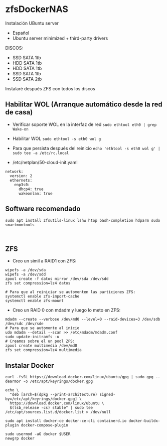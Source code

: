 # zfsDockerNAS

Instalación UBuntu server
- Español
- Ubuntu server minimized + third-party drivers

DISCOS:
- SSD SATA 1tb
- HDD SATA 1tb
- HDD SATA 1tb
- SSD SATA 1tb
- SSD SATA 2tb


Instalaré después ZFS con todos los discos

## Habilitar WOL (Arranque automático desde la red de casa)

- Verificar soporte WOL en la interfaz de red
```sudo ethtool eth0 | grep Wake-on```

- Habilitar WOL
```sudo ethtool -s eth0 wol g```

- Para que persista después del reinicio
```echo 'ethtool -s eth0 wol g' | sudo tee -a /etc/rc.local```

- /etc/netplan/50-cloud-init.yaml
```
network:
  version: 2
  ethernets:
    enp3s0:
      dhcp4: true
      wakeonlan: true
```

## Software recomendado

```
sudo apt install zfsutils-linux lshw htop bash-completion hdparm sudo smartmontools 



```

## ZFS

- Creo un simil a RAID1 con ZFS:
```
wipefs -a /dev/sda
wipefs -a /dev/sdd
zpool create -f datos mirror /dev/sda /dev/sdd
zfs set compression=lz4 datos

# Para que al reiniciar se automonten las particiones ZFS:
systemctl enable zfs-import-cache
systemctl enable zfs-mount
```

- Creo un RAID 0 con mdadm y luego lo meto en ZFS:
```
mdadm --create --verbose /dev/md0 --level=0 --raid-devices=3 /dev/sdb /dev/sdc /dev/sde
# Para que se automonte al inicio
udo mdadm --detail --scan >> /etc/mdadm/mdadm.conf
sudo update-initramfs -u
# Creamos sobre el un pool ZFS:
zpool create multimedia /dev/md0
zfs set compression=lz4 multimedia
```


## Instalar Docker
```
curl -fsSL https://download.docker.com/linux/ubuntu/gpg | sudo gpg --dearmor -o /etc/apt/keyrings/docker.gpg

echo \
  "deb [arch=$(dpkg --print-architecture) signed-by=/etc/apt/keyrings/docker.gpg] \
  https://download.docker.com/linux/ubuntu \
  $(lsb_release -cs) stable" | sudo tee /etc/apt/sources.list.d/docker.list > /dev/null

sudo apt install docker-ce docker-ce-cli containerd.io docker-buildx-plugin docker-compose-plugin

sudo usermod -aG docker $USER
newgrp docker

```
